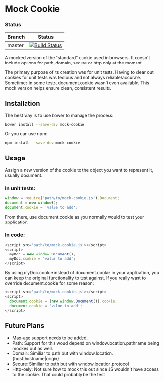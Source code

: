 # Mock Cookie

### Status
| Branch        | Status         |
| ------------- |:-------------:|
| master        | [![Build Status](https://travis-ci.org/Aspera/mock-cookie.png?branch=master)](https://travis-ci.org/Aspera/mock-cookie) |

A mocked version of the "standard" cookie used in browsers. It doesn't include options for path, domain, secure or http only at the moment.

The primary purpose of its creation was for unit tests. Having to clear out cookies for unit tests was tedious and not always reliable/accurate. Sometimes in some tests, document.cookie wasn't even available. This mock version helps ensure clean, consistent results.

## Installation

The best way is to use bower to manage the process:

```bash
bower install --save-dev mock-cookie
```

Or you can use npm:

```bash
npm install --save-dev mock-cookie
```

## Usage

Assign a new version of the cookie to the object you want to represent it, usually document.

### In unit tests:

```javascript
window = require('path/to/mock-cookie.js').Document;
document = new window();
document.cookie = 'value to add';
```

From there, use document.cookie as you normally would to test your application.


### In code:
```javascript
<script src='path/to/mock-cookie.js'></script>
<script>
  myDoc = new window.Document();
  myDoc.cookie = 'value to add';
</script>
```

By using myDoc.cookie instead of document.cookie in your application, you can keep the original functionality to test against. If you really want to override document.cookie for some reason:

```javascript
<script src='path/to/mock-cookie.js'></script>
<script>
  document.cookie = (new window.Document()).cookie;
  document.cookie = 'value to add';
</script>
```

## Future Plans

* Max-age support needs to be added.
* Path: Support for this woud depend on window.location.pathname being mocked out as well.
* Domain: Similiar to path but with window.location.{host|hostname|origin}
* Secure: Similiar to path but with window.location.protocol
* Http-only: Not sure how to mock this out since JS wouldn't have access to the cookie. That could probably be the test
